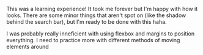This was a learning experience! It took me forever but I'm happy with how it looks. There are some minor things that aren't spot on (like the shadow behind the search bar), but I'm ready to be done with this haha.

I was probably really inneficient with using flexbox and margins to position everything. I need to practice more with different methods of moving elements around